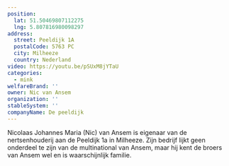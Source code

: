 ```yaml
---
position:
  lat: 51.50469807112275
  lng: 5.807816980098297
address:
  street: Peeldijk 1A
  postalCode: 5763 PC
  city: Milheeze
  country: Nederland
video: https://youtu.be/pSUxM8jYTaU
categories:
  - mink
welfareBrand: ''
owner: Nic van Ansem
organization: ''
stableSystem: ''
companyName: De peeldijk
---
```

Nicolaas Johannes Maria (Nic) van Ansem is eigenaar van de nertsenhouderij aan de Peeldijk 1a in Milheeze. Zijn bedrijf lijkt geen onderdeel te zijn van de multinational van Ansem, maar hij kent de broers van Ansem wel en is waarschijnlijk familie.